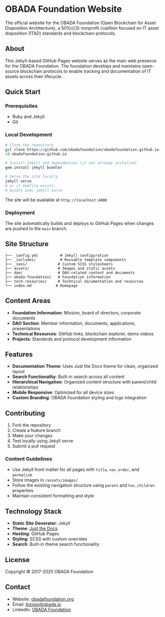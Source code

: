 # OBADA Foundation Website

The official website for the OBADA Foundation (Open Blockchain for Asset Disposition Architecture), a 501(c)(3) nonprofit coalition focused on IT asset disposition (ITAD) standards and blockchain protocols.

## About

This Jekyll-based GitHub Pages website serves as the main web presence for the OBADA Foundation. The foundation develops and maintains open-source blockchain protocols to enable tracking and documentation of IT assets across their lifecycle.

## Quick Start

### Prerequisites

- Ruby and Jekyll
- Git

### Local Development

```bash
# Clone the repository
git clone https://github.com/obadafoundation/obadafoundation.github.io.git
cd obadafoundation.github.io

# Install Jekyll and dependencies (if not already installed)
gem install jekyll bundler

# Serve the site locally
jekyll serve
# or if Gemfile exists:
# bundle exec jekyll serve
```

The site will be available at `http://localhost:4000`

### Deployment

The site automatically builds and deploys to GitHub Pages when changes are pushed to the `main` branch.

## Site Structure

```
├── _config.yml          # Jekyll configuration
├── _includes/           # Reusable template components
├── _sass/              # Custom SCSS stylesheets
├── assets/             # Images and static assets
├── dao/                # DAO-related content and documents
├── obada-foundation/   # Foundation information
├── tech-resources/     # Technical documentation and resources
└── index.md           # Homepage
```

## Content Areas

- **Foundation Information**: Mission, board of directors, corporate documents
- **DAO Section**: Member information, documents, applications, presentations
- **Technical Resources**: GitHub links, blockchain explorer, demo videos
- **Projects**: Standards and protocol development information

## Features

- **Documentation Theme**: Uses Just the Docs theme for clean, organized layout
- **Search Functionality**: Built-in search across all content
- **Hierarchical Navigation**: Organized content structure with parent/child relationships
- **Mobile Responsive**: Optimized for all device sizes
- **Custom Branding**: OBADA Foundation styling and logo integration

## Contributing

1. Fork the repository
2. Create a feature branch
3. Make your changes
4. Test locally using Jekyll serve
5. Submit a pull request

### Content Guidelines

- Use Jekyll front matter for all pages with `title`, `nav_order`, and `permalink`
- Store images in `/assets/images/`
- Follow the existing navigation structure using `parent` and `has_children` properties
- Maintain consistent formatting and style

## Technology Stack

- **Static Site Generator**: Jekyll
- **Theme**: [Just the Docs](https://github.com/pmarsceill/just-the-docs)
- **Hosting**: GitHub Pages
- **Styling**: SCSS with custom overrides
- **Search**: Built-in theme search functionality

## License

Copyright © 2017-2025 OBADA Foundation

## Contact

- Website: [obadafoundation.org](https://www.obadafoundation.org)
- Email: [bizops@obada.io](mailto:bizops@obada.io)
- LinkedIn: [OBADA Foundation](https://linkedin.com/company/obadafoundation)